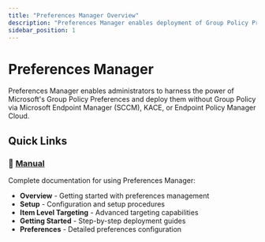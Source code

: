```yaml
---
title: "Preferences Manager Overview"
description: "Preferences Manager enables deployment of Group Policy Preferences"
sidebar_position: 1
---
```


# Preferences Manager

Preferences Manager enables administrators to harness the power of Microsoft's Group Policy Preferences and deploy them without Group Policy via Microsoft Endpoint Manager (SCCM), KACE, or Endpoint Policy Manager Cloud.

## Quick Links

### 📖 [Manual](./manual/)
Complete documentation for using Preferences Manager:
- **Overview** - Getting started with preferences management
- **Setup** - Configuration and setup procedures
- **Item Level Targeting** - Advanced targeting capabilities
- **Getting Started** - Step-by-step deployment guides
- **Preferences** - Detailed preferences configuration